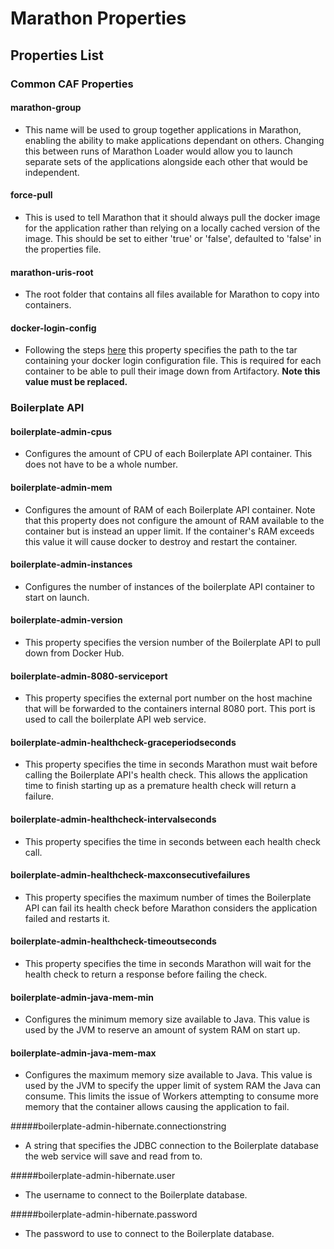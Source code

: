 # Marathon Properties


## Properties List
### Common CAF Properties
#### marathon-group
- This name will be used to group together applications in Marathon, enabling the ability to make applications dependant on others. Changing this between runs of Marathon Loader would allow you to launch separate sets of the applications alongside each other that would be independent.

#### force-pull
- This is used to tell Marathon that it should always pull the docker image for the application rather than relying on a locally cached version of the image. This should be set to either 'true' or 'false', defaulted to 'false' in the properties file.

#### marathon-uris-root
- The root folder that contains all files available for Marathon to copy into containers.

#### docker-login-config
- Following the steps [here](https://mesosphere.github.io/marathon/docs/native-docker-private-registry.html) this property specifies the path to the tar containing your docker login configuration file. This is required for each container to be able to pull their image down from Artifactory. **Note this value must be replaced.**

### Boilerplate API
#### boilerplate-admin-cpus
- Configures the amount of CPU of each Boilerplate API container. This does not have to be a whole number.

#### boilerplate-admin-mem
- Configures the amount of RAM of each Boilerplate API container. Note that this property does not configure the amount of RAM available to the container but is instead an upper limit. If the container's RAM exceeds this value it will cause docker to destroy and restart the container.

#### boilerplate-admin-instances
- Configures the number of instances of the boilerplate API container to start on launch.

#### boilerplate-admin-version
- This property specifies the version number of the Boilerplate API to pull down from Docker Hub.

#### boilerplate-admin-8080-serviceport
- This property specifies the external port number on the host machine that will be forwarded to the containers internal 8080 port. This port is used to call the boilerplate API web service.

#### boilerplate-admin-healthcheck-graceperiodseconds
- This property specifies the time in seconds Marathon must wait before calling the Boilerplate API's health check. This allows the application time to finish starting up as a premature health check will return a failure.

#### boilerplate-admin-healthcheck-intervalseconds
- This property specifies the time in seconds between each health check call.

#### boilerplate-admin-healthcheck-maxconsecutivefailures
- This property specifies the maximum number of times the Boilerplate API can fail its health check before Marathon considers the application failed and restarts it.

#### boilerplate-admin-healthcheck-timeoutseconds
- This property specifies the time in seconds Marathon will wait for the health check to return a response before failing the check.

#### boilerplate-admin-java-mem-min
- Configures the minimum memory size available to Java. This value is used by the JVM to reserve an amount of system RAM on start up.

#### boilerplate-admin-java-mem-max
- Configures the maximum memory size available to Java. This value is used by the JVM to specify the upper limit of system RAM the Java can consume. This limits the issue of Workers attempting to consume more memory that the container allows causing the application to fail.

#####boilerplate-admin-hibernate.connectionstring
- A string that specifies the JDBC connection to the Boilerplate database the web service will save and read from to.

#####boilerplate-admin-hibernate.user
- The username to connect to the Boilerplate database.

#####boilerplate-admin-hibernate.password
- The password to use to connect to the Boilerplate database.